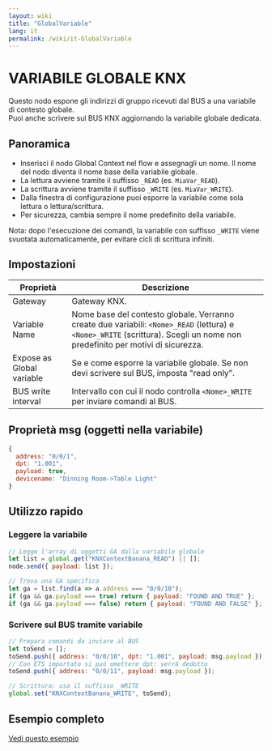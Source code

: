 ```yaml
---
layout: wiki
title: "GlobalVariable"
lang: it
permalink: /wiki/it-GlobalVariable
---
```

# VARIABILE GLOBALE KNX

Questo nodo espone gli indirizzi di gruppo ricevuti dal BUS a una variabile di contesto globale.\
Puoi anche scrivere sul BUS KNX aggiornando la variabile globale dedicata.

## Panoramica

- Inserisci il nodo Global Context nel flow e assegnagli un nome. Il nome del nodo diventa il nome base della variabile globale.
- La lettura avviene tramite il suffisso `_READ` (es. `MiaVar_READ`).
- La scrittura avviene tramite il suffisso `_WRITE` (es. `MiaVar_WRITE`).
- Dalla finestra di configurazione puoi esporre la variabile come sola lettura o lettura/scrittura.
- Per sicurezza, cambia sempre il nome predefinito della variabile.

Nota: dopo l'esecuzione dei comandi, la variabile con suffisso `_WRITE` viene svuotata automaticamente, per evitare cicli di scrittura infiniti.

## Impostazioni

| Proprietà | Descrizione |
|--|--|
| Gateway | Gateway KNX. |
| Variable Name | Nome base del contesto globale. Verranno create due variabili: `<Nome>_READ` (lettura) e `<Nome>_WRITE` (scrittura). Scegli un nome non predefinito per motivi di sicurezza. |
| Expose as Global variable | Se e come esporre la variabile globale. Se non devi scrivere sul BUS, imposta "read only”. |
| BUS write interval | Intervallo con cui il nodo controlla `<Nome>_WRITE` per inviare comandi al BUS. |

## Proprietà msg (oggetti nella variabile)

```javascript
{
  address: "0/0/1",
  dpt: "1.001",
  payload: true,
  devicename: "Dinning Room->Table Light"
}
```

## Utilizzo rapido

### Leggere la variabile

```javascript
// Legge l'array di oggetti GA dalla variabile globale
let list = global.get("KNXContextBanana_READ") || [];
node.send({ payload: list });

// Trova una GA specifica
let ga = list.find(a => a.address === "0/0/10");
if (ga && ga.payload === true) return { payload: "FOUND AND TRUE" };
if (ga && ga.payload === false) return { payload: "FOUND AND FALSE" };
```

### Scrivere sul BUS tramite variabile

```javascript
// Prepara comandi da inviare al BUS
let toSend = [];
toSend.push({ address: "0/0/10", dpt: "1.001", payload: msg.payload });
// Con ETS importato si può omettere dpt: verrà dedotto
toSend.push({ address: "0/0/11", payload: msg.payload });

// Scrittura: usa il suffisso _WRITE
global.set("KNXContextBanana_WRITE", toSend);
```

## Esempio completo

<a href="https://supergiovane.github.io/node-red-contrib-knx-ultimate/wiki/SampleGlobalContextNode" target="_blank"><i class="fa fa-info-circle"></i> Vedi questo esempio</a>
